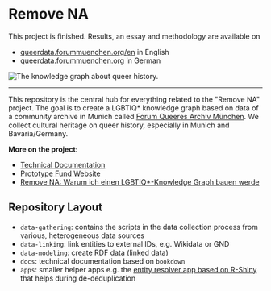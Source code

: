 # Remove NA

This project is finished. Results, an essay and methodology are available on 
* [queerdata.forummuenchen.org/en](http://queerdata.forummuenchen.org/en) in English
* [queerdata.forummuenchen.org](http://queerdata.forummuenchen.org) in German 

![The knowledge graph about queer history.](https://queerdata.forummuenchen.org/img/full-network-big-small.png)

---

This repository is the central hub for everything related to the "Remove NA" project.
The goal is to create a LGBTIQ* knowledge graph based on data of a community archive in Munich called [Forum Queeres Archiv München](https://forummuenchen.org/en/english/). 
We collect cultural heritage on queer history, especially in Munich and Bavaria/Germany.

**More on the project:**

* [Technical Documentation](https://cutterkom.github.io/remove-na-lgbtiq-queer-knowledge-graph/)
* [Prototype Fund Website](https://prototypefund.de/project/remove-na/)
* [Remove NA: Warum ich einen LGBTIQ*-Knowledge Graph bauen werde](https://katharinabrunner.de/2022/03/remove-na-ein-lgbtiq-knowledge-graph/)

## Repository Layout

* `data-gathering`: contains the scripts in the data collection process from various, heterogeneous data sources
* `data-linking`: link entities to external IDs, e.g. Wikidata or GND
* `data-modeling`: create RDF data (linked data)
* `docs`: technical documentation based on `bookdown`
* `apps`: smaller helper apps e.g. the [entity resolver app based on R-Shiny](https://github.com/cutterkom/remove-na-lgbtiq-queer-knowledge-graph/blob/main/apps/entity-resolver/index.Rmd) that helps during de-deduplication


